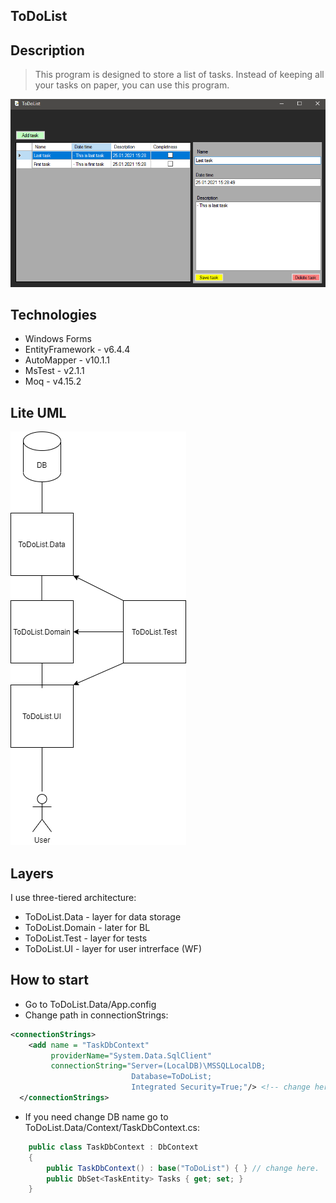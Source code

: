 ## ToDoList

## Description
> This program is designed to store a list of tasks. Instead of keeping all your tasks on paper, you can use this program.

![MainMenu](ImgForReadme/MainMenu.png)

## Technologies
- Windows Forms
- EntityFramework - v6.4.4
- AutoMapper - v10.1.1
- MsTest - v2.1.1
- Moq - v4.15.2

## Lite UML
![LiteUML](ImgForReadme/LiteUML.png)

## Layers
I use three-tiered architecture:
- ToDoList.Data - layer for data storage
- ToDoList.Domain - later for BL
- ToDoList.Test - layer for tests
- ToDoList.UI - layer for user intrerface (WF)

## How to start
- Go to ToDoList.Data/App.config
- Change path in connectionStrings:
``` XML
<connectionStrings>
    <add name = "TaskDbContext"
         providerName="System.Data.SqlClient"
         connectionString="Server=(LocalDB)\MSSQLLocalDB;
                           Database=ToDoList;
                           Integrated Security=True;"/> <!-- change here. -->
  </connectionStrings>
```

- If you need change DB name go to ToDoList.Data/Context/TaskDbContext.cs:
``` CS
    public class TaskDbContext : DbContext
    {
        public TaskDbContext() : base("ToDoList") { } // change here.
        public DbSet<TaskEntity> Tasks { get; set; }
    }
```